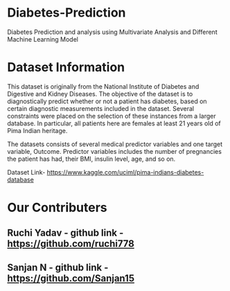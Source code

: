 # Diabetes-Prediction
Diabetes Prediction and analysis using Multivariate Analysis and Different Machine Learning Model

# Dataset Information

This dataset is originally from the National Institute of Diabetes and Digestive and Kidney Diseases. The objective of the dataset is to diagnostically predict whether or not a patient has diabetes, based on certain diagnostic measurements included in the dataset. Several constraints were placed on the selection of these instances from a larger database. In particular, all patients here are females at least 21 years old of Pima Indian heritage.

The datasets consists of several medical predictor variables and one target variable, Outcome. Predictor variables includes the number of pregnancies the patient has had, their BMI, insulin level, age, and so on.

Dataset Link- https://www.kaggle.com/uciml/pima-indians-diabetes-database

# Our Contributers
## **Ruchi Yadav** - github link - https://github.com/ruchi778

## **Sanjan N** - github link - https://github.com/Sanjan15
